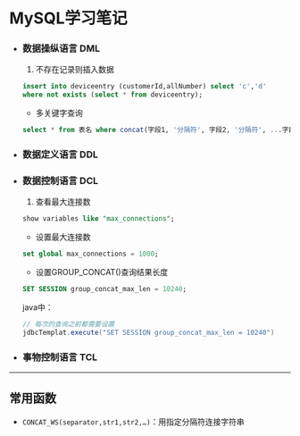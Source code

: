 # MySQL学习笔记

- ### 数据操纵语言 DML
    1. 不存在记录则插入数据
    ```sql
    insert into deviceentry (customerId,allNumber) select 'c','d'   
    where not exists (select * from deviceentry);  
    ```
    - 多关键字查询
    ```sql
    select * from 表名 where concat(字段1, '分隔符', 字段2, '分隔符', ...字段n) like '%关键字1%' and concat(字段1, '分隔符', 字段2, '分隔符', ...字段n) like '%关键字2%' ......;
    ```

- ### 数据定义语言 DDL


- ### 数据控制语言 DCL
    1. 查看最大连接数
    ```sql
    show variables like "max_connections";
    ```
    - 设置最大连接数
    ```sql
    set global max_connections = 1000;
    ```
    - 设置GROUP_CONCAT()查询结果长度
    ```sql
    SET SESSION group_concat_max_len = 10240;
    ```
    java中：
    ```java
    // 每次的查询之前都需要设置
    jdbcTemplat.execute("SET SESSION group_concat_max_len = 10240")
    ```


- ### 事物控制语言 TCL

---

## 常用函数

- `CONCAT_WS(separator,str1,str2,…)`：用指定分隔符连接字符串
